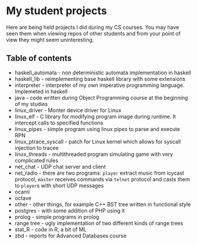 # My student projects
Here are being held projects I did during my CS courses. You may have
seen them when viewing repos of other students and from your point of
view they might seem uninteresting.

## Table of contents

* haskell_automata - non deterministic automata implementation in haskell
* haskell_lib - reimplementing base haskell library with some extensions
* interpreter - interpreter of my own imperative programming language. Implemeted in haskell
* java - code written during Object Programming course at the beginning of my studies
* linux_driver - Monter device driver for Linux
* linux_elf - C library for modifying program image during runtime. It intercept calls to specified functions
* linux_pipes - simple program using linux pipes to parse and execute RPN
* linux_ptrace_syscall - patch for Linux kernel which allows for syscall injection to tracee
* linux_threads - multithreaded program simulating game with very complicated rules
* net_chat - UDP chat server and client
* net_radio - there are two programs: `player` extract music from icycast protocol, `master` receives commands via `telnet` protocol and casts them to `player`s with short UDP messages
* ocaml
* octave
* other - other things, for example C++ BST tree written in functional style
* postgres - with some addition of PHP using it
* prolog - simple programs in prolog
* range tree - ugly implementation of two different kinds of range trees
* stat_R - code in R, a bit of ML
* zbd - reports for Advanced Databases course
